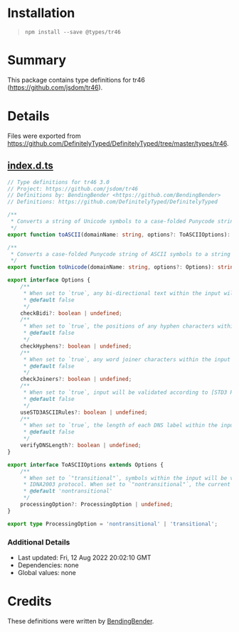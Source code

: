 # Installation
> `npm install --save @types/tr46`

# Summary
This package contains type definitions for tr46 (https://github.com/jsdom/tr46).

# Details
Files were exported from https://github.com/DefinitelyTyped/DefinitelyTyped/tree/master/types/tr46.
## [index.d.ts](https://github.com/DefinitelyTyped/DefinitelyTyped/tree/master/types/tr46/index.d.ts)
````ts
// Type definitions for tr46 3.0
// Project: https://github.com/jsdom/tr46
// Definitions by: BendingBender <https://github.com/BendingBender>
// Definitions: https://github.com/DefinitelyTyped/DefinitelyTyped

/**
 * Converts a string of Unicode symbols to a case-folded Punycode string of ASCII symbols.
 */
export function toASCII(domainName: string, options?: ToASCIIOptions): string;

/**
 * Converts a case-folded Punycode string of ASCII symbols to a string of Unicode symbols.
 */
export function toUnicode(domainName: string, options?: Options): string;

export interface Options {
    /**
     * When set to `true`, any bi-directional text within the input will be checked for validation.
     * @default false
     */
    checkBidi?: boolean | undefined;
    /**
     * When set to `true`, the positions of any hyphen characters within the input will be checked for validation.
     * @default false
     */
    checkHyphens?: boolean | undefined;
    /**
     * When set to `true`, any word joiner characters within the input will be checked for validation.
     * @default false
     */
    checkJoiners?: boolean | undefined;
    /**
     * When set to `true`, input will be validated according to [STD3 Rules](http://unicode.org/reports/tr46/#STD3_Rules).
     * @default false
     */
    useSTD3ASCIIRules?: boolean | undefined;
    /**
     * When set to `true`, the length of each DNS label within the input will be checked for validation.
     * @default false
     */
    verifyDNSLength?: boolean | undefined;
}

export interface ToASCIIOptions extends Options {
    /**
     * When set to `"transitional"`, symbols within the input will be validated according to the older
     * IDNA2003 protocol. When set to `"nontransitional"`, the current IDNA2008 protocol will be used.
     * @default 'nontransitional'
     */
    processingOption?: ProcessingOption | undefined;
}

export type ProcessingOption = 'nontransitional' | 'transitional';

````

### Additional Details
 * Last updated: Fri, 12 Aug 2022 20:02:10 GMT
 * Dependencies: none
 * Global values: none

# Credits
These definitions were written by [BendingBender](https://github.com/BendingBender).
